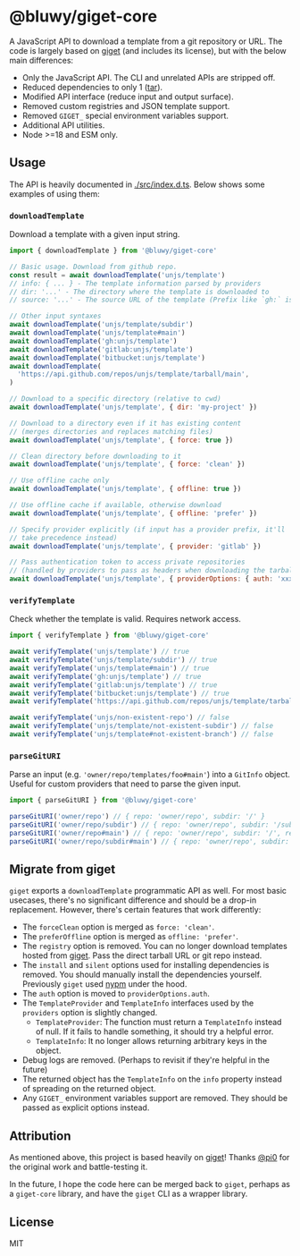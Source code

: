 # @bluwy/giget-core

A JavaScript API to download a template from a git repository or URL. The code is largely based on [giget](https://github.com/unjs/giget) (and includes its license), but with the below main differences:

- Only the JavaScript API. The CLI and unrelated APIs are stripped off.
- Reduced dependencies to only 1 ([tar](https://github.com/isaacs/node-tar)).
- Modified API interface (reduce input and output surface).
- Removed custom registries and JSON template support.
- Removed `GIGET_` special environment variables support.
- Additional API utilities.
- Node >=18 and ESM only.

## Usage

The API is heavily documented in [./src/index.d.ts](./src/index.d.ts). Below shows some examples of using them:

### `downloadTemplate`

Download a template with a given input string.

```js
import { downloadTemplate } from '@bluwy/giget-core'

// Basic usage. Download from github repo.
const result = await downloadTemplate('unjs/template')
// info: { ... } - The template information parsed by providers
// dir: '...' - The directory where the template is downloaded to
// source: '...' - The source URL of the template (Prefix like `gh:` is stripped)

// Other input syntaxes
await downloadTemplate('unjs/template/subdir')
await downloadTemplate('unjs/template#main')
await downloadTemplate('gh:unjs/template')
await downloadTemplate('gitlab:unjs/template')
await downloadTemplate('bitbucket:unjs/template')
await downloadTemplate(
  'https://api.github.com/repos/unjs/template/tarball/main',
)

// Download to a specific directory (relative to cwd)
await downloadTemplate('unjs/template', { dir: 'my-project' })

// Download to a directory even if it has existing content
// (merges directories and replaces matching files)
await downloadTemplate('unjs/template', { force: true })

// Clean directory before downloading to it
await downloadTemplate('unjs/template', { force: 'clean' })

// Use offline cache only
await downloadTemplate('unjs/template', { offline: true })

// Use offline cache if available, otherwise download
await downloadTemplate('unjs/template', { offline: 'prefer' })

// Specify provider explicitly (if input has a provider prefix, it'll
// take precedence instead)
await downloadTemplate('unjs/template', { provider: 'gitlab' })

// Pass authentication token to access private repositories
// (handled by providers to pass as headers when downloading the tarball)
await downloadTemplate('unjs/template', { providerOptions: { auth: 'xxx' } })
```

### `verifyTemplate`

Check whether the template is valid. Requires network access.

```js
import { verifyTemplate } from '@bluwy/giget-core'

await verifyTemplate('unjs/template') // true
await verifyTemplate('unjs/template/subdir') // true
await verifyTemplate('unjs/template#main') // true
await verifyTemplate('gh:unjs/template') // true
await verifyTemplate('gitlab:unjs/template') // true
await verifyTemplate('bitbucket:unjs/template') // true
await verifyTemplate('https://api.github.com/repos/unjs/template/tarball/main') // true

await verifyTemplate('unjs/non-existent-repo') // false
await verifyTemplate('unjs/template/not-existent-subdir') // false
await verifyTemplate('unjs/template#not-existent-branch') // false
```

### `parseGitURI`

Parse an input (e.g. `'owner/repo/templates/foo#main'`) into a `GitInfo` object. Useful for custom providers that need to parse the given input.

```js
import { parseGitURI } from '@bluwy/giget-core'

parseGitURI('owner/repo') // { repo: 'owner/repo', subdir: '/' }
parseGitURI('owner/repo/subdir') // { repo: 'owner/repo', subdir: '/subdir' }
parseGitURI('owner/repo#main') // { repo: 'owner/repo', subdir: '/', ref: 'main' }
parseGitURI('owner/repo/subdir#main') // { repo: 'owner/repo', subdir: '/subdir', ref: 'main' }
```

## Migrate from giget

`giget` exports a `downloadTemplate` programmatic API as well. For most basic usecases, there's no significant difference and should be a drop-in replacement. However, there's certain features that work differently:

- The `forceClean` option is merged as `force: 'clean'`.
- The `preferOffline` option is merged as `offline: 'prefer'`.
- The `registry` option is removed. You can no longer download templates hosted from [giget](https://github.com/unjs/giget/tree/main/templates). Pass the direct tarball URL or git repo instead.
- The `install` and `silent` options used for installing dependencies is removed. You should manually install the dependencies yourself. Previously `giget` used [nypm](https://github.com/unjs/nypm) under the hood.
- The `auth` option is moved to `providerOptions.auth`.
- The `TemplateProvider` and `TemplateInfo` interfaces used by the `providers` option is slightly changed.
  - `TemplateProvider`: The function must return a `TemplateInfo` instead of null. If it fails to handle something, it should try a helpful error.
  - `TemplateInfo`: It no longer allows returning arbitrary keys in the object.
- Debug logs are removed. (Perhaps to revisit if they're helpful in the future)
- The returned object has the `TemplateInfo` on the `info` property instead of spreading on the returned object.
- Any `GIGET_` environment variables support are removed. They should be passed as explicit options instead.

## Attribution

As mentioned above, this project is based heavily on [giget](https://github.com/unjs/giget)! Thanks [@pi0](https://github.com/pi0) for the original work and battle-testing it.

In the future, I hope the code here can be merged back to `giget`, perhaps as a `giget-core` library, and have the `giget` CLI as a wrapper library.

## License

MIT
